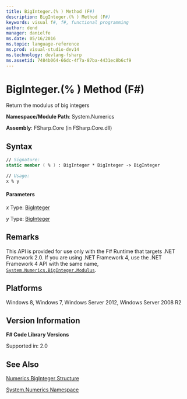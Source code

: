 ```yaml
---
title: BigInteger.(% ) Method (F#)
description: BigInteger.(% ) Method (F#)
keywords: visual f#, f#, functional programming
author: dend
manager: danielfe
ms.date: 05/16/2016
ms.topic: language-reference
ms.prod: visual-studio-dev14
ms.technology: devlang-fsharp
ms.assetid: 7484b064-66dc-4f7a-87ba-4431ec8b6cf9 
---
```


# BigInteger.(% ) Method (F#)

Return the modulus of big integers

**Namespace/Module Path**: System.Numerics

**Assembly**: FSharp.Core (in FSharp.Core.dll)


## Syntax

```fsharp
// Signature:
static member ( % ) : BigInteger * BigInteger -> BigInteger

// Usage:
x % y
```

#### Parameters
*x*
Type: [BigInteger](https://msdn.microsoft.com/library/e96b4062-9459-48b2-b558-2138255adefe)


*y*
Type: [BigInteger](https://msdn.microsoft.com/library/e96b4062-9459-48b2-b558-2138255adefe)

## Remarks
This API is provided for use only with the F# Runtime that targets .NET Framework 2.0. If you are using .NET Framework 4, use the .NET Framework 4 API with the same name, [`System.Numerics.BigInteger.Modulus`](https://msdn.microsoft.com/library/system.numerics.biginteger.op_modulus.aspx).

## Platforms
Windows 8, Windows 7, Windows Server 2012, Windows Server 2008 R2

## Version Information
**F# Code Library Versions**

Supported in: 2.0

## See Also
[Numerics.BigInteger Structure](Numerics.BigInteger-Structure-%5BFSharp%5D.md)

[System.Numerics Namespace](System.Numerics-Namespace-%5BFSharp%5D.md)